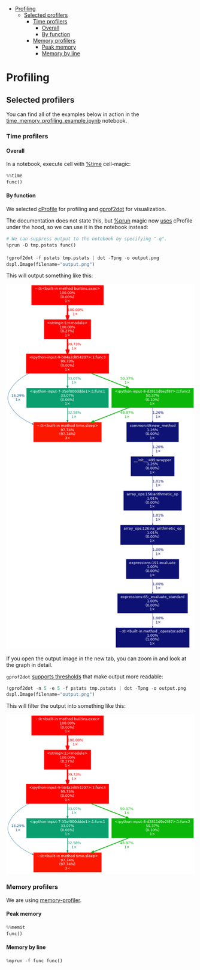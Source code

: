 <!--ts-->
   * [Profiling](#profiling)
      * [Selected profilers](#selected-profilers)
         * [Time profilers](#time-profilers)
            * [Overall](#overall)
            * [By function](#by-function)
         * [Memory profilers](#memory-profilers)
            * [Peak memory](#peak-memory)
            * [Memory by line](#memory-by-line)

<!--te-->

# Profiling

## Selected profilers
You can find all of the examples below in action in the
[time_memory_profiling_example.ipynb](https://github.com/alphamatic/amp/blob/master/core/notebooks/time_memory_profiling_example.ipynb)
notebook.

### Time profilers

#### Overall

In a notebook, execute cell with
[%time](https://ipython.readthedocs.io/en/stable/interactive/magics.html#magic-time)
cell-magic:

```python
%%time
func()
```

#### By function

We selected
[cProfile](https://docs.python.org/2/library/profile.html#module-cProfile) for
profiling and [gprof2dot](https://github.com/jrfonseca/gprof2dot) for
visualization.

The documentation does not state this, but
[%prun](https://github.com/ipython/ipython/blob/master/IPython/core/magics/execution.py#L22)
magic now
[uses](https://github.com/ipython/ipython/blob/master/IPython/core/magics/execution.py#L22)
cProfile under the hood, so we can use it in the notebook instead:

```python
# We can suppress output to the notebook by specifying "-q".
%prun -D tmp.pstats func()

!gprof2dot -f pstats tmp.pstats | dot -Tpng -o output.png
dspl.Image(filename="output.png")
```
This will output something like this:

![](img/gprof2dot_output1.png)

If you open the output image in the new tab, you can zoom in and look at the
graph in detail.

`gprof2dot`
[supports thresholds](https://github.com/jrfonseca/gprof2dot#documentation)
that make output more readable:
```python
!gprof2dot -n 5 -e 5 -f pstats tmp.pstats | dot -Tpng -o output.png
dspl.Image(filename="output.png")
```

This will filter the output into something like this:

![](img/gprof2dot_output2.png)

### Memory profilers

We are using [memory-profiler](https://github.com/pythonprofilers/memory_profiler).

#### Peak memory

```python
%%memit
func()
```

#### Memory by line

```python
%mprun -f func func()
```
